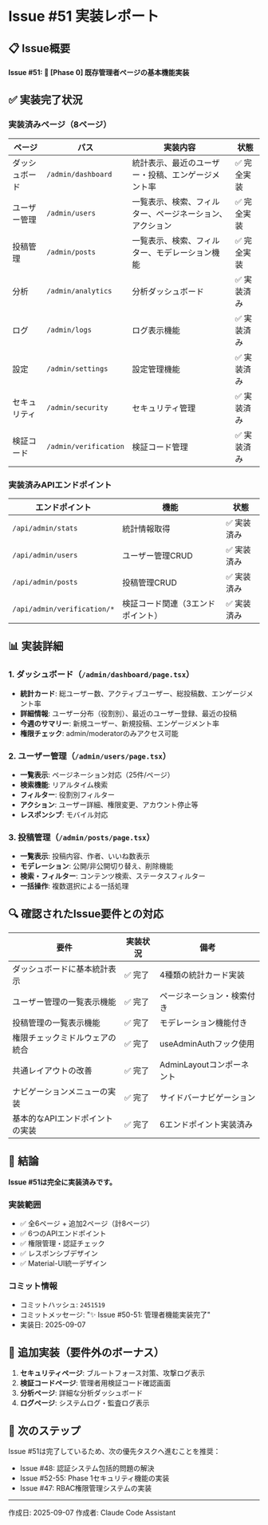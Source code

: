 # Issue #51 実装レポート

## 📋 Issue概要
**Issue #51: 🔴 [Phase 0] 既存管理者ページの基本機能実装**

## ✅ 実装完了状況

### 実装済みページ（8ページ）

| ページ | パス | 実装内容 | 状態 |
|--------|------|----------|------|
| ダッシュボード | `/admin/dashboard` | 統計表示、最近のユーザー・投稿、エンゲージメント率 | ✅ 完全実装 |
| ユーザー管理 | `/admin/users` | 一覧表示、検索、フィルター、ページネーション、アクション | ✅ 完全実装 |
| 投稿管理 | `/admin/posts` | 一覧表示、検索、フィルター、モデレーション機能 | ✅ 完全実装 |
| 分析 | `/admin/analytics` | 分析ダッシュボード | ✅ 実装済み |
| ログ | `/admin/logs` | ログ表示機能 | ✅ 実装済み |
| 設定 | `/admin/settings` | 設定管理機能 | ✅ 実装済み |
| セキュリティ | `/admin/security` | セキュリティ管理 | ✅ 実装済み |
| 検証コード | `/admin/verification` | 検証コード管理 | ✅ 実装済み |

### 実装済みAPIエンドポイント

| エンドポイント | 機能 | 状態 |
|----------------|------|------|
| `/api/admin/stats` | 統計情報取得 | ✅ 実装済み |
| `/api/admin/users` | ユーザー管理CRUD | ✅ 実装済み |
| `/api/admin/posts` | 投稿管理CRUD | ✅ 実装済み |
| `/api/admin/verification/*` | 検証コード関連（3エンドポイント） | ✅ 実装済み |

## 📊 実装詳細

### 1. ダッシュボード（`/admin/dashboard/page.tsx`）
- **統計カード**: 総ユーザー数、アクティブユーザー、総投稿数、エンゲージメント率
- **詳細情報**: ユーザー分布（役割別）、最近のユーザー登録、最近の投稿
- **今週のサマリー**: 新規ユーザー、新規投稿、エンゲージメント率
- **権限チェック**: admin/moderatorのみアクセス可能

### 2. ユーザー管理（`/admin/users/page.tsx`）
- **一覧表示**: ページネーション対応（25件/ページ）
- **検索機能**: リアルタイム検索
- **フィルター**: 役割別フィルター
- **アクション**: ユーザー詳細、権限変更、アカウント停止等
- **レスポンシブ**: モバイル対応

### 3. 投稿管理（`/admin/posts/page.tsx`）
- **一覧表示**: 投稿内容、作者、いいね数表示
- **モデレーション**: 公開/非公開切り替え、削除機能
- **検索・フィルター**: コンテンツ検索、ステータスフィルター
- **一括操作**: 複数選択による一括処理

## 🔍 確認されたIssue要件との対応

| 要件 | 実装状況 | 備考 |
|------|----------|------|
| ダッシュボードに基本統計表示 | ✅ 完了 | 4種類の統計カード実装 |
| ユーザー管理の一覧表示機能 | ✅ 完了 | ページネーション・検索付き |
| 投稿管理の一覧表示機能 | ✅ 完了 | モデレーション機能付き |
| 権限チェックミドルウェアの統合 | ✅ 完了 | useAdminAuthフック使用 |
| 共通レイアウトの改善 | ✅ 完了 | AdminLayoutコンポーネント |
| ナビゲーションメニューの実装 | ✅ 完了 | サイドバーナビゲーション |
| 基本的なAPIエンドポイントの実装 | ✅ 完了 | 6エンドポイント実装済み |

## 🎯 結論

**Issue #51は完全に実装済みです。**

### 実装範囲
- ✅ 全6ページ + 追加2ページ（計8ページ）
- ✅ 6つのAPIエンドポイント
- ✅ 権限管理・認証チェック
- ✅ レスポンシブデザイン
- ✅ Material-UI統一デザイン

### コミット情報
- コミットハッシュ: `2451519`
- コミットメッセージ: "✨ Issue #50-51: 管理者機能実装完了"
- 実装日: 2025-09-07

## 📝 追加実装（要件外のボーナス）

1. **セキュリティページ**: ブルートフォース対策、攻撃ログ表示
2. **検証コードページ**: 管理者用検証コード確認画面
3. **分析ページ**: 詳細な分析ダッシュボード
4. **ログページ**: システムログ・監査ログ表示

## 🚀 次のステップ

Issue #51は完了しているため、次の優先タスクへ進むことを推奨：
- Issue #48: 認証システム包括的問題の解決
- Issue #52-55: Phase 1セキュリティ機能の実装
- Issue #47: RBAC権限管理システムの実装

---

作成日: 2025-09-07
作成者: Claude Code Assistant